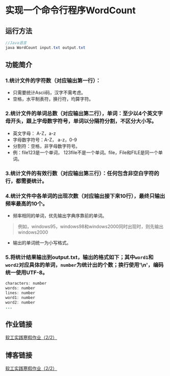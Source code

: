# 实现一个命令行程序WordCount
## 运行方法
``` Java
//Java语言
java WordCount input.txt output.txt
```

## 功能简介
### 1.统计文件的字符数（对应输出第一行）：
- 只需要统计Ascii码，汉字不需考虑。
- 空格，水平制表符，换行符，均算字符。

### 2.统计文件的单词总数（对应输出第二行），单词：至少以4个英文字母开头，跟上字母数字符号，单词以分隔符分割，不区分大小写。
- 英文字母： A-Z，a-z
- 字母数字符号：A-Z， a-z，0-9
- 分割符：空格，非字母数字符号。
- 例：file123是一个单词， 123file不是一个单词。file，File和FILE是同一个单词。

### 3.统计文件的有效行数（对应输出第三行）：任何包含非空白字符的行，都需要统计。

### 4.统计文件中各单词的出现次数（对应输出接下来10行），最终只输出频率最高的10个。
- 频率相同的单词，优先输出字典序靠前的单词。
> 例如，windows95，windows98和windows2000同时出现时，则先输出windows2000
- 输出的单词统一为小写格式。

### 5.将统计结果输出到output.txt，输出的格式如下；其中`word1`和`word2`对应具体的单词，`number`为统计出的个数；换行使用'\n'，编码统一使用UTF-8。
``` Java
characters: number
words: number
lines: number
word1: number
word2: number
...
```

## 作业链接
[软工实践寒假作业（2/2）](https://edu.cnblogs.com/campus/fzu/2021SpringSoftwareEngineeringPractice/homework/11740)

## 博客链接
[软工实践寒假作业（2/2）](https://www.cnblogs.com/FZU-TKQ/p/14453148.html)
